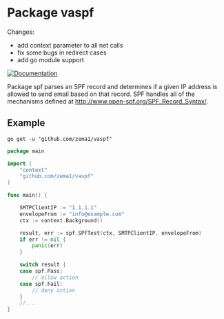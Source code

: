 # Package vaspf

Changes:
- add context parameter to all net calls
- fix some bugs in redirect cases
- add go module support

[![Documentation](https://godoc.org/github.com/zema1/vaspf?status.svg)](http://godoc.org/github.com/asggo/spf)

Package spf parses an SPF record and determines if a given IP address
is allowed to send email based on that record. SPF handles all of the
mechanisms defined at http://www.open-spf.org/SPF_Record_Syntax/.

## Example

```
go get -u "github.com/zema1/vaspf"
```

```Go
package main

import (
	"context"
	"github.com/zema1/vaspf"
)

func main() {

	SMTPClientIP := "1.1.1.1"
	envelopeFrom := "info@example.com"
	ctx := context.Background()

	result, err := spf.SPFTest(ctx, SMTPClientIP, envelopeFrom)
	if err != nil {
		panic(err)
	}

	switch result {
	case spf.Pass:
		// allow action
	case spf.Fail:
		// deny action
	}
	//...
}

```
